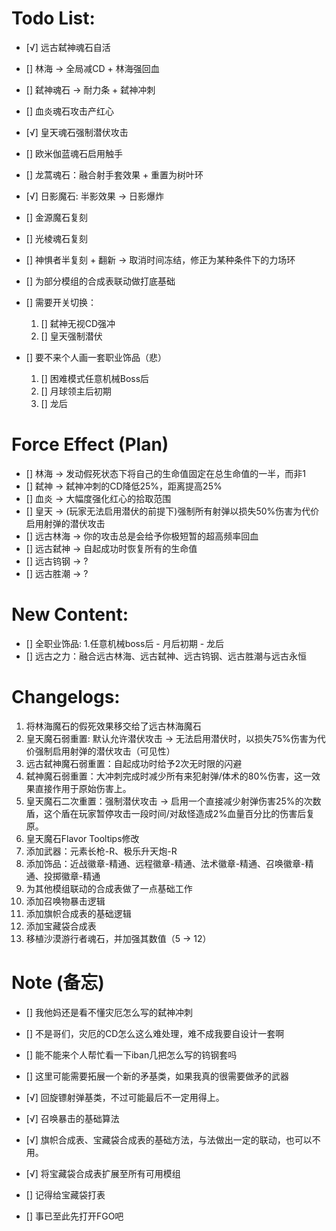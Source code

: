 # Todo List:
- [√] 远古弑神魂石自活
- [] 林海 -> 全局减CD + 林海强回血
- [] 弑神魂石 -> 耐力条 + 弑神冲刺
- [] 血炎魂石攻击产红心
- [√] 皇天魂石强制潜伏攻击
- [] 欧米伽蓝魂石启用触手
- [] 龙蒿魂石：融合射手套效果 + 重置为树叶环
- [√] 日影魔石: 半影效果 -> 日影爆炸
- [] 金源魔石复刻
- [] 光棱魂石复刻
- [] 神惧者半复刻 + 翻新 -> 取消时间冻结，修正为某种条件下的力场环
- [] 为部分模组的合成表联动做打底基础


- [] 需要开关切换：
  1. [] 弑神无视CD强冲
  2. [] 皇天强制潜伏
- [] 要不来个人画一套职业饰品（悲）
  1. [] 困难模式任意机械Boss后
  2. [] 月球领主后初期
  3. [] 龙后
# Force Effect (Plan)
- [] 林海 -> 发动假死状态下将自己的生命值固定在总生命值的一半，而非1
- [] 弑神 -> 弑神冲刺的CD降低25%，距离提高25%
- [] 血炎 -> 大幅度强化红心的拾取范围
- [] 皇天 -> (玩家无法启用潜伏的前提下)强制所有射弹以损失50%伤害为代价启用射弹的潜伏攻击
- [] 远古林海 -> 你的攻击总是会给予你极短暂的超高频率回血
- [] 远古弑神 -> 自起成功时恢复所有的生命值
- [] 远古钨钢 -> ?
- [] 远古胜潮 -> ?
# New Content:

- [] 全职业饰品: 1.任意机械boss后 - 月后初期 - 龙后
- [] 远古之力：融合远古林海、远古弑神、远古钨钢、远古胜潮与远古永恒
  
# Changelogs:
1. 将林海魔石的假死效果移交给了远古林海魔石
2. 皇天魔石弱重置: 默认允许潜伏攻击 -> 无法启用潜伏时，以损失75%伤害为代价强制启用射弹的潜伏攻击（可见性）
3. 远古弑神魔石弱重置：自起成功时给予2次无时限的闪避
4. 弑神魔石弱重置：大冲刺完成时减少所有来犯射弹/体术的80%伤害，这一效果直接作用于原始伤害上。
5. 皇天魔石二次重置：强制潜伏攻击 -> 启用一个直接减少射弹伤害25%的次数盾，这个盾在玩家暂停攻击一段时间/对敌怪造成2%血量百分比的伤害后复原。
6. 皇天魔石Flavor Tooltips修改
7. 添加武器：元素长枪-R、极乐升天炮-R
8. 添加饰品：近战徽章-精通、远程徽章-精通、法术徽章-精通、召唤徽章-精通、投掷徽章-精通
9. 为其他模组联动的合成表做了一点基础工作
10. 添加召唤物暴击逻辑
11. 添加旗帜合成表的基础逻辑
12. 添加宝藏袋合成表
13. 移植沙漠游行者魂石，并加强其数值（5 -> 12）


# Note (备忘)
- [] 我他妈还是看不懂灾厄怎么写的弑神冲刺
- [] 不是哥们，灾厄的CD怎么这么难处理，难不成我要自设计一套啊
- [] 能不能来个人帮忙看一下iban几把怎么写的钨钢套吗
- [] 这里可能需要拓展一个新的矛基类，如果我真的很需要做矛的武器

- [√] 回旋镖射弹基类，不过可能最后不一定用得上。
- [√] 召唤暴击的基础算法
- [√] 旗帜合成表、宝藏袋合成表的基础方法，与法做出一定的联动，也可以不用。
- [√] 将宝藏袋合成表扩展至所有可用模组
- [] 记得给宝藏袋打表
- [] 事已至此先打开FGO吧
